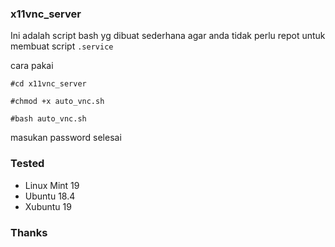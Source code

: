 ### x11vnc_server

Ini adalah script bash yg dibuat sederhana
agar anda tidak perlu repot untuk membuat script `.service`

cara pakai
```
#cd x11vnc_server
```
```
#chmod +x auto_vnc.sh
```
```
#bash auto_vnc.sh
```
masukan password 
selesai

### Tested
* Linux Mint 19
* Ubuntu 18.4
* Xubuntu 19

### Thanks
